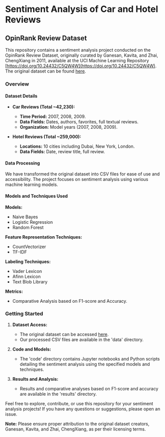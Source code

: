 # Sentiment Analysis of Car and Hotel Reviews

## OpinRank Review Dataset

This repository contains a sentiment analysis project conducted on the OpinRank Review Dataset, originally curated by Ganesan, Kavita, and Zhai, ChengXiang in 2011, available at the UCI Machine Learning Repository [https://doi.org/10.24432/C5QW4W](https://doi.org/10.24432/C5QW4W). The original dataset can be found [here](https://archive.ics.uci.edu/dataset/205/opinrank+review+dataset).

### Overview

#### Dataset Details

- **Car Reviews (Total ~42,230):**
  - **Time Period:** 2007, 2008, 2009.
  - **Data Fields:** Dates, authors, favorites, full textual reviews.
  - **Organization:** Model years (2007, 2008, 2009).

- **Hotel Reviews (Total ~259,000):**
  - **Locations:** 10 cities including Dubai, New York, London.
  - **Data Fields:** Date, review title, full review.

#### Data Processing

We have transformed the original dataset into CSV files for ease of use and accessibility. The project focuses on sentiment analysis using various machine learning models.

#### Models and Techniques Used

**Models:**
- Naive Bayes
- Logistic Regression
- Random Forest

**Feature Representation Techniques:**
- CountVectorizer
- TF-IDF

**Labeling Techniques:**
- Vader Lexicon
- Afinn Lexicon
- Text Blob Library

**Metrics:**
- Comparative Analysis based on F1-score and Accuracy.

### Getting Started

1. **Dataset Access:**
   - The original dataset can be accessed [here](https://archive.ics.uci.edu/dataset/205/opinrank+review+dataset).
   - Our processed CSV files are available in the 'data' directory.

2. **Code and Models:**
   - The 'code' directory contains Jupyter notebooks and Python scripts detailing the sentiment analysis using the specified models and techniques.

3. **Results and Analysis:**
   - Results and comparative analyses based on F1-score and accuracy are available in the 'results' directory.

Feel free to explore, contribute, or use this repository for your sentiment analysis projects! If you have any questions or suggestions, please open an issue.

**Note:** Please ensure proper attribution to the original dataset creators, Ganesan, Kavita, and Zhai, ChengXiang, as per their licensing terms.
